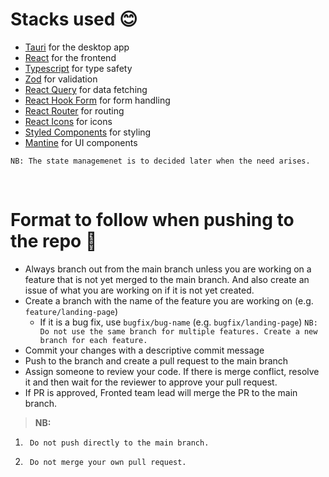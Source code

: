 # Stacks used 😊

- [Tauri](https://tauri.studio/en/) for the desktop app
- [React](https://reactjs.org/) for the frontend
- [Typescript](https://www.typescriptlang.org/) for type safety
- [Zod](https://zod.dev/?id=strings) for validation
- [React Query](https://tanstack.com/query/v3/) for data fetching
- [ React Hook Form](https://react-hook-form.com/) for form handling
- [React Router]() for routing
- [React Icons](https://react-icons.github.io/react-icons/) for icons
- [Styled Components](https://styled-components.com/) for styling
- [Mantine](https://mantine.dev/) for UI components

`NB: The state managemenet is to decided later when the need arises.`

<br>

# Format to follow when pushing to the repo 📌

- Always branch out from the main branch unless you are working on a feature that is not yet merged to the main branch. And also create an issue of what you are working on if it is not yet created.
- Create a branch with the name of the feature you are working on (e.g. `feature/landing-page`)
  - If it is a bug fix, use `bugfix/bug-name` (e.g. `bugfix/landing-page`)
    `NB: Do not use the same branch for multiple features. Create a new branch for each feature.`
- Commit your changes with a descriptive commit message
- Push to the branch and create a pull request to the main branch
- Assign someone to review your code. If there is merge conflict, resolve it and then wait for the reviewer to approve your pull request.
- If PR is approved, Fronted team lead will merge the PR to the main branch.

> **NB:**

1. ` Do not push directly to the main branch.`

2. ` Do not merge your own pull request.`

<br>

